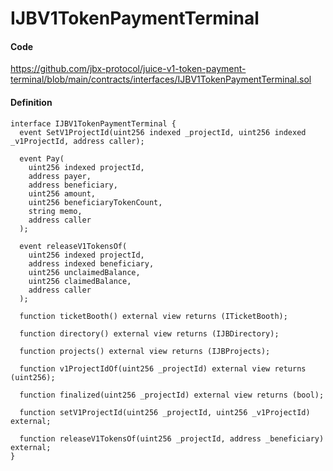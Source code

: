 
# IJBV1TokenPaymentTerminal

#### Code

https://github.com/jbx-protocol/juice-v1-token-payment-terminal/blob/main/contracts/interfaces/IJBV1TokenPaymentTerminal.sol

#### Definition

```
interface IJBV1TokenPaymentTerminal {
  event SetV1ProjectId(uint256 indexed _projectId, uint256 indexed _v1ProjectId, address caller);

  event Pay(
    uint256 indexed projectId,
    address payer,
    address beneficiary,
    uint256 amount,
    uint256 beneficiaryTokenCount,
    string memo,
    address caller
  );

  event releaseV1TokensOf(
    uint256 indexed projectId,
    address indexed beneficiary,
    uint256 unclaimedBalance,
    uint256 claimedBalance,
    address caller
  );

  function ticketBooth() external view returns (ITicketBooth);

  function directory() external view returns (IJBDirectory);

  function projects() external view returns (IJBProjects);

  function v1ProjectIdOf(uint256 _projectId) external view returns (uint256);

  function finalized(uint256 _projectId) external view returns (bool);

  function setV1ProjectId(uint256 _projectId, uint256 _v1ProjectId) external;

  function releaseV1TokensOf(uint256 _projectId, address _beneficiary) external;
}
```
